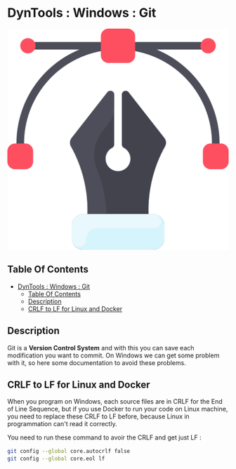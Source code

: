 # DynTools : Windows : Git

![Icon](../../icon.png)

## Table Of Contents

- [DynTools : Windows : Git](#dyntools--windows--git)
  - [Table Of Contents](#table-of-contents)
  - [Description](#description)
  - [CRLF to LF for Linux and Docker](#crlf-to-lf-for-linux-and-docker)

## Description

Git is a **Version Control System** and with this you can save each modification you want to commit. On Windows we can get some problem with it, so here some documentation to avoid these problems.

## CRLF to LF for Linux and Docker

When you program on Windows, each source files are in CRLF for the End of Line Sequence, but if you use Docker to run your code on Linux machine, you need to replace these CRLF to LF before, because Linux in programmation can't read it correctly.

You need to run these command to avoir the CRLF and get just LF :

```bash
git config --global core.autocrlf false
git config --global core.eol lf
```
